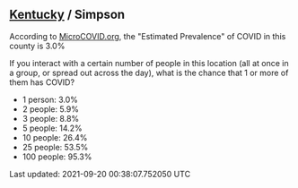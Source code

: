 
## [Kentucky](/united-states/kentucky) / Simpson

According to [MicroCOVID.org](http://microcovid.org),
the "Estimated Prevalence" of COVID in this county is 3.0%

If you interact with a certain number of people in this location
(all at once in a group, or spread out across the day), what is the chance that
1 or more of them has COVID?

- 1 person: 3.0%
- 2 people: 5.9%
- 3 people: 8.8%
- 5 people: 14.2%
- 10 people: 26.4%
- 25 people: 53.5%
- 100 people: 95.3%

Last updated: 2021-09-20 00:38:07.752050 UTC
